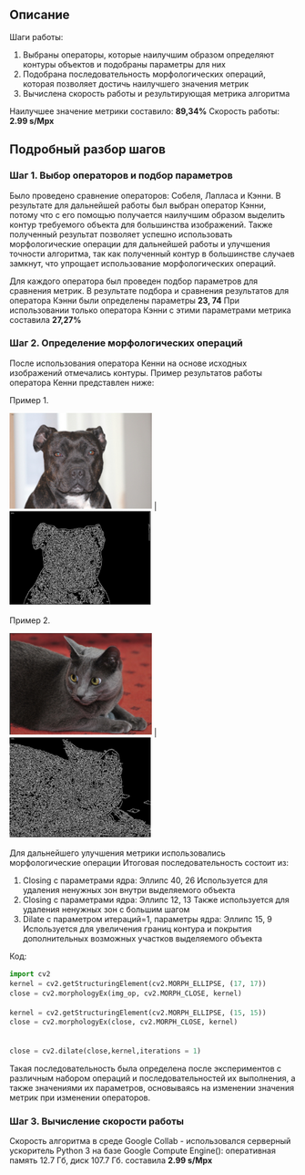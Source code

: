 ## Описание
Шаги работы:
1. Выбраны операторы, которые наилучшим образом определяют контуры объектов и подобраны параметры для них
2. Подобрана последовательность морфологических операций, которая позволяет достичь наилучшего значения метрик
3. Вычислена скорость работы и результирующая метрика алгоритма

Наилучшее значение метрики составило: **89,34%**
Скорость работы: **2.99 s/Mpx**

## Подробный разбор шагов
### Шаг 1. Выбор операторов и подбор параметров

Было проведено сравнение операторов: Собеля, Лапласа и Кэнни.
В результате для дальнейшей работы был выбран оператор Кэнни, потому что с его помощью получается наилучшим образом выделить контур
требуемого объекта для большинства изображений. Также полученный результат позволяет успешно использовать морфологические операции
для дальнейшей работы и улучшения точности алгоритма, так как полученный контур в большинстве случаев замкнут, что
упрощает использование морфологических операций.

Для каждого оператора был проведен подбор параметров для сравнения метрик.
В результате подбора и сравнения результатов для оператора Кэнни были определены параметры **23, 74**
При использовании только оператора Кэнни с этими параметрами метрика составила **27,27%**

### Шаг 2. Определение морфологических операций

После использования оператора Кенни на основе исходных изображений отмечались контуры.
Пример результатов работы оператора Кенни представлен ниже:






Пример 1.

<img src="Picture1.png" width="250"> | <img src="Picture1-1.png" width="250">

Пример 2.

<img src="Picture2.png" width="250"> | <img src="Picture2-1.png" width="250">

Для дальнейшего улучшения метрики использовались морфологические операции
Итоговая последовательность состоит из:
1. Closing с параметрами ядра: Эллипс 40, 26
  Используется для удаления ненужных зон внутри выделяемого объекта
2. Closing с параметрами ядра: Эллипс 12, 13
  Также используется для удаления ненужных зон с большим шагом
3. Dilate с параметром итераций=1, параметры ядра: Эллипс 15, 9
  Используется для увеличения границ контура и покрытия дополнительных возможных участков выделяемого объекта

Код:
```python
import cv2
kernel = cv2.getStructuringElement(cv2.MORPH_ELLIPSE, (17, 17))
close = cv2.morphologyEx(img_op, cv2.MORPH_CLOSE, kernel)

kernel = cv2.getStructuringElement(cv2.MORPH_ELLIPSE, (15, 15))
close = cv2.morphologyEx(close, cv2.MORPH_CLOSE, kernel)


close = cv2.dilate(close,kernel,iterations = 1)
```

Такая последовательность была определена после экспериментов с различным набором операций и последовательностей их выполнения, а также значениями их параметров,
основываясь на изменении значения метрик при изменении операторов.

### Шаг 3. Вычисление скорости работы

Скорость алгоритма в среде Google Collab - использовался серверный ускоритель Python 3 на базе Google Compute Engine(): оперативная память 12.7 Гб, диск 107.7 Гб. 
составила **2.99 s/Mpx**
